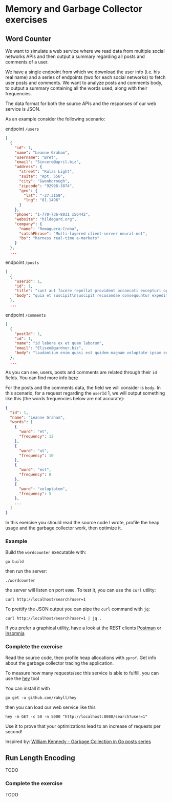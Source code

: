 # Memory and Garbage Collector exercises

## Word Counter

We want to simulate a web service where we read data from multiple social networks APIs and then output a summary regarding all posts and comments of a user.

We have a single endpoint from which we download the user info (i.e. his real name) and a series of endpoints (two for each social networks) to fetch user posts and comments.
We want to analyze posts and comments body, to output a summary containing all the words used, along with their frequencies.

The data format for both the source APIs and the responses of our web service is JSON.

As an example consider the following scenario:

endpoint `/users`

```json
[
  {
    "id": 1,
    "name": "Leanne Graham",
    "username": "Bret",
    "email": "Sincere@april.biz",
    "address": {
      "street": "Kulas Light",
      "suite": "Apt. 556",
      "city": "Gwenborough",
      "zipcode": "92998-3874",
      "geo": {
        "lat": "-37.3159",
        "lng": "81.1496"
      }
    },
    "phone": "1-770-736-8031 x56442",
    "website": "hildegard.org",
    "company": {
      "name": "Romaguera-Crona",
      "catchPhrase": "Multi-layered client-server neural-net",
      "bs": "harness real-time e-markets"
    }
  },
  ...
```

endpoint `/posts`

```json
[
  {
    "userId": 1,
    "id": 1,
    "title": "sunt aut facere repellat provident occaecati excepturi optio reprehenderit",
    "body": "quia et suscipit\nsuscipit recusandae consequuntur expedita et cum\nreprehenderit molestiae ut ut quas totam\nnostrum rerum est autem sunt rem eveniet architecto"
  },
  ...
```

endpoint `/comments`

```json
[
  {
    "postId": 1,
    "id": 1,
    "name": "id labore ex et quam laborum",
    "email": "Eliseo@gardner.biz",
    "body": "laudantium enim quasi est quidem magnam voluptate ipsam eos\ntempora quo necessitatibus\ndolor quam autem quasi\nreiciendis et nam sapiente accusantium"
  },
  ...
```

As you can see, users, posts and comments are related through their `id` fields. You can find more info [here](https://jsonplaceholder.typicode.com/)

For the posts and the comments data, the field we will consider is `body`.
In this scenario, for a request regarding the `userId` 1, we will output something like this (the words frequencies below are not accurate):

```json
{
  "id": 1,
  "name": "Leanne Graham",
  "words": [
    {
      "word": "et",
      "frequency": 12
    },
    {
      "word": "ut",
      "frequency": 10
    },
    {
      "word": "est",
      "frequency": 8
    },
    {
      "word": "voluptatem",
      "frequency": 5
    },
    ...
  ]
}
```

In this exercise you should read the source code I wrote, profile the heap usage and the garbage collector work, then optimize it.

### Example

Build the `wordcounter` executable with:

`go build`

then run the server:

`./wordcounter`

the server will listen on port `8080`.
To test it, you can use the `curl` utility:

`curl http://localhost/search?user=1`

To prettify the JSON output you can pipe the `curl` command with `jq`:

`curl http://localhost/search?user=1 | jq .`

If you prefer a graphical utility, have a look at the REST clients [Postman](https://www.getpostman.com/) or [Insomnia](https://insomnia.rest/)

### Complete the exercise

Read the source code, then profile heap allocations with `pprof`. Get info about the garbage collector tracing the application.

To measure how many requests/sec this service is able to fulfill, you can use the [hey](https://github.com/rakyll/hey) tool

You can install it with

`go get -u github.com/rakyll/hey`

then you can load our web service like this

`hey -m GET -c 50 -n 5000 "http://localhost:8080/search?user=1"`

Use it to prove that your optimizations lead to an increase of requests per second!

Inspired by: [William Kennedy - Garbage Collection in Go posts series](https://www.ardanlabs.com/blog/2018/12/garbage-collection-in-go-part1-semantics.html)

## Run Length Encoding

TODO

### Complete the exercise

TODO
